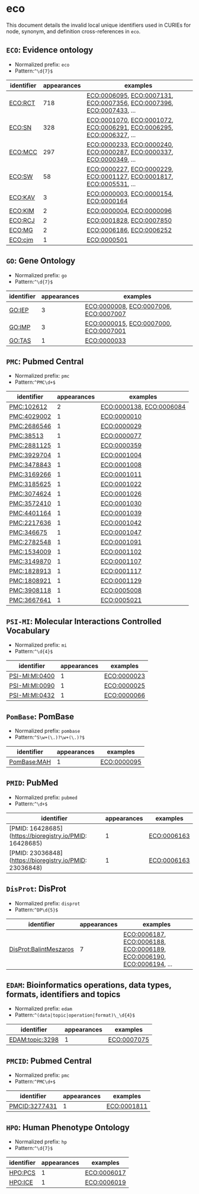 # eco

This document details the invalid local unique identifiers used in CURIEs
for node, synonym, and definition cross-references in `eco`.


## `ECO`: Evidence ontology

- Normalized prefix: `eco`
- Pattern:`^\d{7}$`


| identifier                                |   appearances | examples                                                                                                                                                                                                                                                           |
|-------------------------------------------|---------------|--------------------------------------------------------------------------------------------------------------------------------------------------------------------------------------------------------------------------------------------------------------------|
| [ECO:RCT](https://bioregistry.io/ECO:RCT) |           718 | [ECO:0006095](https://bioregistry.io/ECO:0006095), [ECO:0007131](https://bioregistry.io/ECO:0007131), [ECO:0007356](https://bioregistry.io/ECO:0007356), [ECO:0007396](https://bioregistry.io/ECO:0007396), [ECO:0007433](https://bioregistry.io/ECO:0007433), ... |
| [ECO:SN](https://bioregistry.io/ECO:SN)   |           328 | [ECO:0001070](https://bioregistry.io/ECO:0001070), [ECO:0001072](https://bioregistry.io/ECO:0001072), [ECO:0006291](https://bioregistry.io/ECO:0006291), [ECO:0006295](https://bioregistry.io/ECO:0006295), [ECO:0006327](https://bioregistry.io/ECO:0006327), ... |
| [ECO:MCC](https://bioregistry.io/ECO:MCC) |           297 | [ECO:0000233](https://bioregistry.io/ECO:0000233), [ECO:0000240](https://bioregistry.io/ECO:0000240), [ECO:0000287](https://bioregistry.io/ECO:0000287), [ECO:0000337](https://bioregistry.io/ECO:0000337), [ECO:0000349](https://bioregistry.io/ECO:0000349), ... |
| [ECO:SW](https://bioregistry.io/ECO:SW)   |            58 | [ECO:0000227](https://bioregistry.io/ECO:0000227), [ECO:0000229](https://bioregistry.io/ECO:0000229), [ECO:0001127](https://bioregistry.io/ECO:0001127), [ECO:0001817](https://bioregistry.io/ECO:0001817), [ECO:0005531](https://bioregistry.io/ECO:0005531), ... |
| [ECO:KAV](https://bioregistry.io/ECO:KAV) |             3 | [ECO:0000003](https://bioregistry.io/ECO:0000003), [ECO:0000154](https://bioregistry.io/ECO:0000154), [ECO:0000164](https://bioregistry.io/ECO:0000164)                                                                                                            |
| [ECO:KIM](https://bioregistry.io/ECO:KIM) |             2 | [ECO:0000004](https://bioregistry.io/ECO:0000004), [ECO:0000096](https://bioregistry.io/ECO:0000096)                                                                                                                                                               |
| [ECO:RCJ](https://bioregistry.io/ECO:RCJ) |             2 | [ECO:0001828](https://bioregistry.io/ECO:0001828), [ECO:0007850](https://bioregistry.io/ECO:0007850)                                                                                                                                                               |
| [ECO:MG](https://bioregistry.io/ECO:MG)   |             2 | [ECO:0006186](https://bioregistry.io/ECO:0006186), [ECO:0006252](https://bioregistry.io/ECO:0006252)                                                                                                                                                               |
| [ECO:cjm](https://bioregistry.io/ECO:cjm) |             1 | [ECO:0000501](https://bioregistry.io/ECO:0000501)                                                                                                                                                                                                                  |

## `GO`: Gene Ontology

- Normalized prefix: `go`
- Pattern:`^\d{7}$`


| identifier                              |   appearances | examples                                                                                                                                                |
|-----------------------------------------|---------------|---------------------------------------------------------------------------------------------------------------------------------------------------------|
| [GO:IEP](https://bioregistry.io/GO:IEP) |             3 | [ECO:0000008](https://bioregistry.io/ECO:0000008), [ECO:0007006](https://bioregistry.io/ECO:0007006), [ECO:0007007](https://bioregistry.io/ECO:0007007) |
| [GO:IMP](https://bioregistry.io/GO:IMP) |             3 | [ECO:0000015](https://bioregistry.io/ECO:0000015), [ECO:0007000](https://bioregistry.io/ECO:0007000), [ECO:0007001](https://bioregistry.io/ECO:0007001) |
| [GO:TAS](https://bioregistry.io/GO:TAS) |             1 | [ECO:0000033](https://bioregistry.io/ECO:0000033)                                                                                                       |

## `PMC`: Pubmed Central

- Normalized prefix: `pmc`
- Pattern:`^PMC\d+$`


| identifier                                        |   appearances | examples                                                                                             |
|---------------------------------------------------|---------------|------------------------------------------------------------------------------------------------------|
| [PMC:102612](https://bioregistry.io/PMC:102612)   |             2 | [ECO:0000138](https://bioregistry.io/ECO:0000138), [ECO:0006084](https://bioregistry.io/ECO:0006084) |
| [PMC:4029002](https://bioregistry.io/PMC:4029002) |             1 | [ECO:0000010](https://bioregistry.io/ECO:0000010)                                                    |
| [PMC:2686546](https://bioregistry.io/PMC:2686546) |             1 | [ECO:0000029](https://bioregistry.io/ECO:0000029)                                                    |
| [PMC:38513](https://bioregistry.io/PMC:38513)     |             1 | [ECO:0000077](https://bioregistry.io/ECO:0000077)                                                    |
| [PMC:2881125](https://bioregistry.io/PMC:2881125) |             1 | [ECO:0000359](https://bioregistry.io/ECO:0000359)                                                    |
| [PMC:3929704](https://bioregistry.io/PMC:3929704) |             1 | [ECO:0001004](https://bioregistry.io/ECO:0001004)                                                    |
| [PMC:3478843](https://bioregistry.io/PMC:3478843) |             1 | [ECO:0001008](https://bioregistry.io/ECO:0001008)                                                    |
| [PMC:3169266](https://bioregistry.io/PMC:3169266) |             1 | [ECO:0001011](https://bioregistry.io/ECO:0001011)                                                    |
| [PMC:3185625](https://bioregistry.io/PMC:3185625) |             1 | [ECO:0001022](https://bioregistry.io/ECO:0001022)                                                    |
| [PMC:3074624](https://bioregistry.io/PMC:3074624) |             1 | [ECO:0001026](https://bioregistry.io/ECO:0001026)                                                    |
| [PMC:3572410](https://bioregistry.io/PMC:3572410) |             1 | [ECO:0001030](https://bioregistry.io/ECO:0001030)                                                    |
| [PMC:4401164](https://bioregistry.io/PMC:4401164) |             1 | [ECO:0001039](https://bioregistry.io/ECO:0001039)                                                    |
| [PMC:2217636](https://bioregistry.io/PMC:2217636) |             1 | [ECO:0001042](https://bioregistry.io/ECO:0001042)                                                    |
| [PMC:346675](https://bioregistry.io/PMC:346675)   |             1 | [ECO:0001047](https://bioregistry.io/ECO:0001047)                                                    |
| [PMC:2782548](https://bioregistry.io/PMC:2782548) |             1 | [ECO:0001091](https://bioregistry.io/ECO:0001091)                                                    |
| [PMC:1534009](https://bioregistry.io/PMC:1534009) |             1 | [ECO:0001102](https://bioregistry.io/ECO:0001102)                                                    |
| [PMC:3149870](https://bioregistry.io/PMC:3149870) |             1 | [ECO:0001107](https://bioregistry.io/ECO:0001107)                                                    |
| [PMC:1828913](https://bioregistry.io/PMC:1828913) |             1 | [ECO:0001117](https://bioregistry.io/ECO:0001117)                                                    |
| [PMC:1808921](https://bioregistry.io/PMC:1808921) |             1 | [ECO:0001129](https://bioregistry.io/ECO:0001129)                                                    |
| [PMC:3908118](https://bioregistry.io/PMC:3908118) |             1 | [ECO:0005008](https://bioregistry.io/ECO:0005008)                                                    |
| [PMC:3667641](https://bioregistry.io/PMC:3667641) |             1 | [ECO:0005021](https://bioregistry.io/ECO:0005021)                                                    |

## `PSI-MI`: Molecular Interactions Controlled Vocabulary

- Normalized prefix: `mi`
- Pattern:`^\d{4}$`


| identifier                                              |   appearances | examples                                          |
|---------------------------------------------------------|---------------|---------------------------------------------------|
| [PSI-MI:MI:0400](https://bioregistry.io/PSI-MI:MI:0400) |             1 | [ECO:0000023](https://bioregistry.io/ECO:0000023) |
| [PSI-MI:MI:0090](https://bioregistry.io/PSI-MI:MI:0090) |             1 | [ECO:0000025](https://bioregistry.io/ECO:0000025) |
| [PSI-MI:MI:0432](https://bioregistry.io/PSI-MI:MI:0432) |             1 | [ECO:0000066](https://bioregistry.io/ECO:0000066) |

## `PomBase`: PomBase

- Normalized prefix: `pombase`
- Pattern:`^S\w+(\.)?\w+(\.)?$`


| identifier                                        |   appearances | examples                                          |
|---------------------------------------------------|---------------|---------------------------------------------------|
| [PomBase:MAH](https://bioregistry.io/PomBase:MAH) |             1 | [ECO:0000095](https://bioregistry.io/ECO:0000095) |

## `PMID`: PubMed

- Normalized prefix: `pubmed`
- Pattern:`^\d+$`


| identifier                                              |   appearances | examples                                          |
|---------------------------------------------------------|---------------|---------------------------------------------------|
| [PMID: 16428685](https://bioregistry.io/PMID: 16428685) |             1 | [ECO:0006163](https://bioregistry.io/ECO:0006163) |
| [PMID: 23036848](https://bioregistry.io/PMID: 23036848) |             1 | [ECO:0006163](https://bioregistry.io/ECO:0006163) |

## `DisProt`: DisProt

- Normalized prefix: `disprot`
- Pattern:`^DP\d{5}$`


| identifier                                                              |   appearances | examples                                                                                                                                                                                                                                                           |
|-------------------------------------------------------------------------|---------------|--------------------------------------------------------------------------------------------------------------------------------------------------------------------------------------------------------------------------------------------------------------------|
| [DisProt:BalintMeszaros](https://bioregistry.io/DisProt:BalintMeszaros) |             7 | [ECO:0006187](https://bioregistry.io/ECO:0006187), [ECO:0006188](https://bioregistry.io/ECO:0006188), [ECO:0006189](https://bioregistry.io/ECO:0006189), [ECO:0006190](https://bioregistry.io/ECO:0006190), [ECO:0006194](https://bioregistry.io/ECO:0006194), ... |

## `EDAM`: Bioinformatics operations, data types, formats, identifiers and topics

- Normalized prefix: `edam`
- Pattern:`^(data|topic|operation|format)\_\d{4}$`


| identifier                                                |   appearances | examples                                          |
|-----------------------------------------------------------|---------------|---------------------------------------------------|
| [EDAM:topic:3298](https://bioregistry.io/EDAM:topic:3298) |             1 | [ECO:0007075](https://bioregistry.io/ECO:0007075) |

## `PMCID`: Pubmed Central

- Normalized prefix: `pmc`
- Pattern:`^PMC\d+$`


| identifier                                            |   appearances | examples                                          |
|-------------------------------------------------------|---------------|---------------------------------------------------|
| [PMCID:3277431](https://bioregistry.io/PMCID:3277431) |             1 | [ECO:0001811](https://bioregistry.io/ECO:0001811) |

## `HPO`: Human Phenotype Ontology

- Normalized prefix: `hp`
- Pattern:`^\d{7}$`


| identifier                                |   appearances | examples                                          |
|-------------------------------------------|---------------|---------------------------------------------------|
| [HPO:PCS](https://bioregistry.io/HPO:PCS) |             1 | [ECO:0006017](https://bioregistry.io/ECO:0006017) |
| [HPO:ICE](https://bioregistry.io/HPO:ICE) |             1 | [ECO:0006019](https://bioregistry.io/ECO:0006019) |

